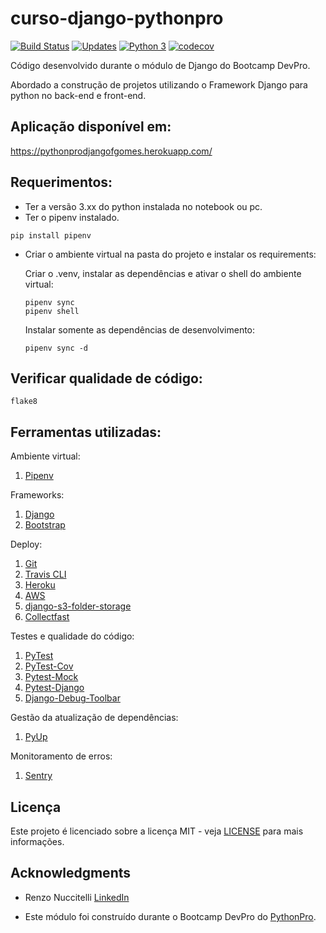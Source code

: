 # curso-django-pythonpro

[![Build Status](https://travis-ci.com/lipegomes/curso-django.svg?branch=main)](https://travis-ci.com/lipegomes/curso-django)
[![Updates](https://pyup.io/repos/github/lipegomes/curso-django/shield.svg)](https://pyup.io/repos/github/lipegomes/curso-django/)
[![Python 3](https://pyup.io/repos/github/lipegomes/curso-django//python-3-shield.svg)](https://pyup.io/repos/github/lipegomes/curso-django/)
[![codecov](https://codecov.io/gh/lipegomes/curso-django/branch/main/graph/badge.svg?token=CBWMUTYMRY)](https://codecov.io/gh/lipegomes/curso-django)

Código desenvolvido durante o módulo de Django do Bootcamp DevPro.

Abordado a  construção de projetos utilizando o Framework Django para python no back-end e front-end.

## Aplicação disponível em:
https://pythonprodjangofgomes.herokuapp.com/

## Requerimentos:
- Ter a versão 3.xx do python instalada no notebook ou pc.
- Ter o pipenv instalado.
```console
pip install pipenv
```
- Criar o ambiente virtual na pasta do projeto e instalar os requirements:
  
  Criar o .venv, instalar as dependências e ativar o shell do ambiente virtual:
    ```console
    pipenv sync
    pipenv shell
    ```
    Instalar somente as dependências de desenvolvimento:
    ```console
    pipenv sync -d
    ```
## Verificar qualidade de código:
```console
flake8
```

## Ferramentas utilizadas:

Ambiente virtual:
1. [Pipenv](https://pipenv.pypa.io/en/latest/)

Frameworks:
1. [Django](https://www.djangoproject.com/)
2. [Bootstrap](https://getbootstrap.com/)

Deploy:
1. [Git](https://git-scm.com/)
2. [Travis CLI](https://www.travis-ci.com/)
3. [Heroku](https://devcenter.heroku.com/articles/heroku-cli#download-and-install)
4. [AWS](https://aws.amazon.com/)
5. [django-s3-folder-storage](https://github.com/jamstooks/django-s3-folder-storage)
6. [Collectfast](https://github.com/antonagestam/collectfast)

Testes e qualidade do código:
1. [PyTest](https://docs.pytest.org/en/stable/)
2. [PyTest-Cov](https://pytest-cov.readthedocs.io/en/latest/readme.html#installation)
3. [Pytest-Mock](https://github.com/pytest-dev/pytest-mock/)
4. [Pytest-Django](https://pytest-django.readthedocs.io/en/latest/index.html)
5. [Django-Debug-Toolbar](https://django-debug-toolbar.readthedocs.io/en/latest/)

Gestão da atualização de dependências:
1. [PyUp](https://pyup.io/)

Monitoramento de erros:
1. [Sentry](https://sentry.io/)

## Licença

Este projeto é licenciado sobre a licença MIT - veja [LICENSE](https://github.com/lipegomes/curso-django/blob/main/LICENSE) para mais informações.

## Acknowledgments

- Renzo Nuccitelli [LinkedIn](https://www.linkedin.com/in/renzonuccitelli/)

- Este módulo foi construído durante o Bootcamp DevPro do [PythonPro](https://www.python.pro.br/).